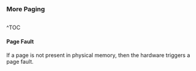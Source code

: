 ### More Paging

```toc
```
^TOC

#### Page Fault
If a page is not present in physical memory, then the hardware triggers a page fault.

